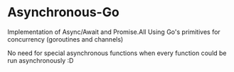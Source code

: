 # Asynchronous-Go
Implementation of Async/Await and Promise.All Using Go's primitives for concurrency (goroutines and channels)

No need for special asynchronous functions when every function could be run asynchronously :D
